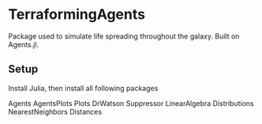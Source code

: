 # TerraformingAgents

Package used to simulate life spreading throughout the galaxy. Built on Agents.jl.

## Setup

Install Julia, then install all following packages


Agents
AgentsPlots
Plots
DrWatson
Suppressor
LinearAlgebra
Distributions
NearestNeighbors
Distances